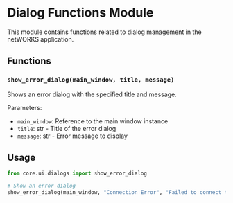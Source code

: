 # Dialog Functions Module

This module contains functions related to dialog management in the netWORKS application.

## Functions

### `show_error_dialog(main_window, title, message)`

Shows an error dialog with the specified title and message.

Parameters:
- `main_window`: Reference to the main window instance
- `title`: str - Title of the error dialog
- `message`: str - Error message to display

## Usage

```python
from core.ui.dialogs import show_error_dialog

# Show an error dialog
show_error_dialog(main_window, "Connection Error", "Failed to connect to the device.")
``` 